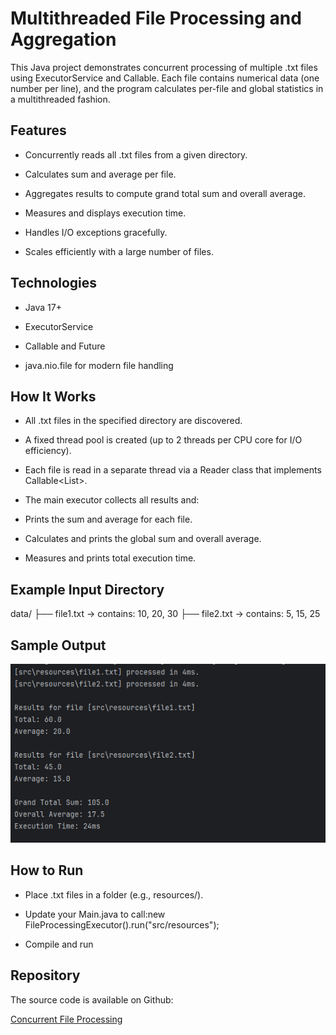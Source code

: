 # Multithreaded File Processing and Aggregation

This Java project demonstrates concurrent processing of multiple .txt files using ExecutorService and Callable. Each file contains numerical data (one number per line), and the program calculates per-file and global statistics in a multithreaded fashion.

## Features

- Concurrently reads all .txt files from a given directory.

- Calculates sum and average per file.

- Aggregates results to compute grand total sum and overall average.

- Measures and displays execution time.

- Handles I/O exceptions gracefully.

- Scales efficiently with a large number of files.

## Technologies

- Java 17+

- ExecutorService

- Callable and Future

- java.nio.file for modern file handling

## How It Works

- All .txt files in the specified directory are discovered.

- A fixed thread pool is created (up to 2 threads per CPU core for I/O efficiency).

- Each file is read in a separate thread via a Reader class that implements Callable<List<Double>>.

- The main executor collects all results and:

- Prints the sum and average for each file.

- Calculates and prints the global sum and overall average.

- Measures and prints total execution time.

## Example Input Directory

data/
├── file1.txt  → contains: 10, 20, 30
├── file2.txt  → contains: 5, 15, 25

## Sample Output

![img.png](img.png)

## How to Run

- Place .txt files in a folder (e.g., resources/).

- Update your Main.java to call:new FileProcessingExecutor().run("src/resources");

- Compile and run

## Repository
The source code is available on Github:

[Concurrent File Processing](https://github.com/shaghayegh-ghasemi/Java_Code_Lab/tree/main/Java_Multithreading/src/src/com/bounteous/file/processing) 
 

 